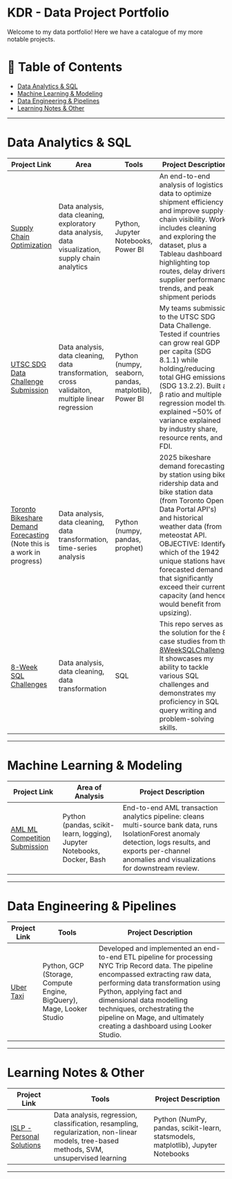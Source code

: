# KDR - Data Project Portfolio

Welcome to my data portfolio! Here we have a catalogue of my more notable projects.
# 📑 Table of Contents

- [Data Analytics & SQL](#data-analytics-&-sql)
- [Machine Learning & Modeling](#machine-learning-&-modeling)
- [Data Engineering & Pipelines](#data-engineering-&-pipelines)
- [Learning Notes & Other](#learning-notes-&-other)

---

# Data Analytics & SQL

| Project Link | Area | Tools | Project Description |
|--------------|------|-------|---------------------|
| [Supply Chain Optimization](https://github.com/kdr47101/Supply-Chain-Optimization) | Data analysis, data cleaning, exploratory data analysis, data visualization, supply chain analytics | Python, Jupyter Notebooks, Power BI | An end-to-end analysis of logistics data to optimize shipment efficiency and improve supply-chain visibility. Work includes cleaning and exploring the dataset, plus a Tableau dashboard highlighting top routes, delay drivers, supplier performance trends, and peak shipment periods |
| [UTSC SDG Data Challenge Submission](https://github.com/kdr47101/UTSC-SDG-Data-Challenge) | Data analysis, data cleaning, data transformation, cross validaiton, multiple linear regression | Python (numpy, seaborn, pandas, matplotlib), Power BI | My teams submission to the UTSC SDG Data Challenge. Tested if countries can grow real GDP per capita (SDG 8.1.1) while holding/reducing total GHG emissions (SDG 13.2.2). Built a β ratio and multiple regression model that explained ~50% of variance explained by industry share, resource rents, and FDI.|
| [Toronto Bikeshare Demand Forecasting](https://github.com/kdr47101/Bikeshare-Demand-Forecasting) (Note this is a work in progress) | Data analysis, data cleaning, data transformation, time-series analysis | Python (numpy, pandas, prophet)  | 2025 bikeshare demand forecasting by station using bike ridership data and bike station data (from Toronto Open Data Portal API's) and historical weather data (from meteostat API. OBJECTIVE: Identify which of the 1942 unique stations have forecasted demand that significantly exceed their current capacity (and hence, would benefit from upsizing).  |
| [8-Week SQL Challenges](https://github.com/kdr47101/8-Week-SQL-Challenge) | Data analysis, data cleaning, data transformation | SQL | This repo serves as the solution for the 8 case studies from the [8WeekSQLChallenge](https://8weeksqlchallenge.com/). It showcases my ability to tackle various SQL challenges and demonstrates my proficiency in SQL query writing and problem-solving skills. |

---

# Machine Learning & Modeling

| Project Link | Area of Analysis | Project Description |
|--------------|------------------|----------------------|
| [AML ML Competition Submission](https://github.com/kdr47101/IMI-Big-Data-and-AI-comp-submission) | Python (pandas, scikit-learn, logging), Jupyter Notebooks, Docker, Bash | End-to-end AML transaction analytics pipeline: cleans multi-source bank data, runs IsolationForest anomaly detection, logs results, and exports per-channel anomalies and visualizations for downstream review. |

---

# Data Engineering & Pipelines

| Project Link | Tools | Project Description |
|--------------|-------|----------------|
| [Uber Taxi](https://github.com/kdr47101/Uber-Data-Engineering-Project) | Python, GCP (Storage, Compute Engine, BigQuery), Mage, Looker Studio | Developed and implemented an end-to-end ETL pipeline for processing NYC Trip Record data. The pipeline encompassed extracting raw data, performing data transformation using Python, applying fact and dimensional data modelling techniques, orchestrating the pipeline on Mage, and ultimately creating a dashboard using Looker Studio. |

---

# Learning Notes & Other

| Project Link | Tools | Project Description |
|--------------|-------|---------------------|
| [ISLP - Personal Solutions](https://github.com/kdr47101/ISLP-Personal-Solutions) | Data analysis, regression, classification, resampling, regularization, non-linear models, tree-based methods, SVM, unsupervised learning | Python (NumPy, pandas, scikit-learn, statsmodels, matplotlib), Jupyter Notebooks |  Personal, reproducible solutions to ISLP labs/exercises with EDA, modeling, and evaluation notebooks. |

---
